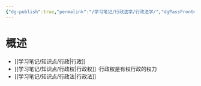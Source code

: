 ```yaml
---
{"dg-publish":true,"permalink":"/学习笔记/行政法学/行政法学/","dgPassFrontmatter":true}
---
```


# 概述
- [[学习笔记/知识点/行政\|行政]]
- [[学习笔记/知识点/行政权\|行政权]]
·行政权是有权行政的权力
- [[学习笔记/知识点/行政法\|行政法]]
